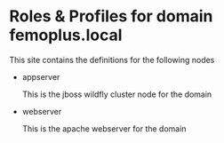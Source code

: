 Roles & Profiles for domain femoplus.local
========================

This site contains the definitions for the following nodes

*   appserver

    This is the jboss wildfly cluster node for the domain
    
*   webserver

    This is the apache webserver for the domain
    
